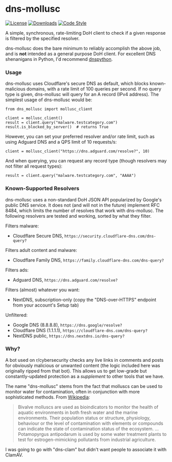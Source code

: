 # dns-mollusc

[![License](https://img.shields.io/github/license/tweedge/dns-mollusc)](https://github.com/tweedge/dns-mollusc)
[![Downloads](https://img.shields.io/pypi/dm/dns-mollusc)](https://pypi.org/project/dns-mollusc/)
[![Code Style](https://img.shields.io/badge/code%20style-black-black)](https://github.com/psf/black)

A simple, synchronous, rate-limiting DoH client to check if a given response is filtered by the specified resolver.

dns-mollusc does the bare minimum to reliably accomplish the above job, and is **not** intended as a general purpose DoH client. For excellent DNS shenanigans in Python, I'd recommend [dnspython](https://dnspython.readthedocs.io/).

### Usage

dns-mollusc uses Cloudflare's secure DNS as default, which blocks known-malicious domains, with a rate limit of 100 queries per second. If no query type is given, dns-mollusc will query for an A record (IPv4 address). The simplest usage of dns-mollusc would be:

```
from dns_mollusc import mollusc_client

client = mollusc_client()
result = client.query("malware.testcategory.com")
result.is_blocked_by_server()  # returns True
```

However, you can set your preferred resolver and/or rate limit, such as using Adguard DNS and a QPS limit of 10 requests/s:

```
client = mollusc_client("https://dns.adguard.com/resolve?", 10)
```

And when querying, you can request any record type (though resolvers may not filter all request types):

```
result = client.query("malware.testcategory.com", "AAAA")
```

### Known-Supported Resolvers

dns-mollusc uses a non-standard DoH JSON API popularized by Google's public DNS service. It does not (and will not in the future) implement RFC 8484, which limits the number of resolves that work with dns-mollusc. The following resolvers are tested and working, sorted by what they filter.

Filters malware:
* Cloudflare Secure DNS, `https://security.cloudflare-dns.com/dns-query?`

Filters adult content and malware:
* Cloudflare Family DNS, `https://family.cloudflare-dns.com/dns-query?`

Filters ads:
* Adguard DNS, `https://dns.adguard.com/resolve?`

Filters (almost) whatever you want:
* NextDNS, subscription-only (copy the "DNS-over-HTTPS" endpoint from your account's Setup tab)

Unfiltered:
* Google DNS (8.8.8.8), `https://dns.google/resolve?`
* Cloudflare DNS (1.1.1.1), `https://cloudflare-dns.com/dns-query?`
* NextDNS public, `https://dns.nextdns.io/dns-query?`

### Why?

A bot used on r/cybersecurity checks any live links in comments and posts for obviously malicious or unwanted content (the logic included here was originally ripped from that bot). This allows us to get low-grade but constantly-updated protection as a *supplement* to other tools that we have.

The name "dns-mollusc" stems from the fact that molluscs can be used to monitor water for contamination, often in conjunction with more sophisticated methods. From [Wikipedia](https://en.wikipedia.org/wiki/Mollusca):

> Bivalve molluscs are used as bioindicators to monitor the health of aquatic environments in both fresh water and the marine environments. Their population status or structure, physiology, behaviour or the level of contamination with elements or compounds can indicate the state of contamination status of the ecosystem. ... Potamopyrgus antipodarum is used by some water treatment plants to test for estrogen-mimicking pollutants from industrial agriculture.

I was going to go with "dns-clam" but didn't want people to associate it with ClamAV.